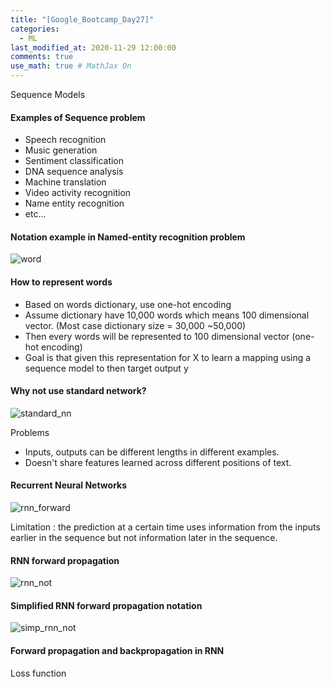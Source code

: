 ```yaml
---
title: "[Google_Bootcamp_Day27]"
categories: 
  - ML
last_modified_at: 2020-11-29 12:00:00
comments: true
use_math: true # MathJax On
---
```


Sequence Models

#### Examples of Sequence problem
- Speech recognition
- Music generation
- Sentiment classification
- DNA sequence analysis
- Machine translation
- Video activity recognition
- Name entity recognition
- etc...

#### Notation example in Named-entity recognition problem

![word](https://user-images.githubusercontent.com/62474292/100582670-f06a2d80-332c-11eb-8d1f-27409bd7cce8.png)

#### How to represent words
- Based on words dictionary, use one-hot encoding
- Assume dictionary have 10,000 words which means 100 dimensional vector. (Most case dictionary size = 30,000 ~50,000)
- Then every words will be represented to 100 dimensional vector (one-hot encoding)
- Goal is that given this representation for X to learn a mapping using a sequence model to then target output y

#### Why not use standard network?
![standard_nn](https://user-images.githubusercontent.com/62474292/100618753-96369000-335f-11eb-80d9-4f3487482fa1.png)

Problems
  - Inputs, outputs can be different lengths in different examples.
  - Doesn't share features learned across different positions of text.
  
#### Recurrent Neural Networks
![rnn_forward](https://user-images.githubusercontent.com/62474292/100618787-9fbff800-335f-11eb-9403-2df94090080d.png)

Limitation : the prediction at a certain time uses information from the inputs earlier in the sequence but not information later in the sequence.

#### RNN forward propagation
![rnn_not](https://user-images.githubusercontent.com/62474292/100618820-a9496000-335f-11eb-9f09-94634e69aa88.png)

#### Simplified RNN forward propagation notation
![simp_rnn_not](https://user-images.githubusercontent.com/62474292/100618830-acdce700-335f-11eb-9bc1-bea5ca81e808.png)

#### Forward propagation and backpropagation in RNN

Loss function



